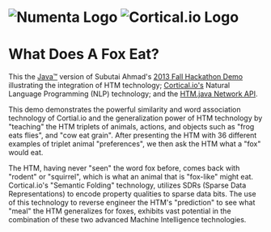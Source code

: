 # ![Numenta Logo](http://numenta.org/images/numenta-icon128.png) ![Cortical.io Logo](https://avatars0.githubusercontent.com/u/7721887?v=3&amp;s=200)
# What Does A Fox Eat?

This the [Java™](http://www.oracle.com/technetwork/java/javase/overview/java8-2100321.html) version of Subutai Ahmad's [2013 Fall Hackathon Demo](http://numenta.org/blog/2013/11/06/2013-fall-hackathon-outcome.html#fox) illustrating the 
integration of HTM technology; [Cortical.io's](http://www.cortical.io/technology.html) Natural Language Programming (NLP)
technology; and the [HTM.java Network API](http://numenta.org/blog/2015/06/08/htm-java-receives-new-network-api.html).

This demo demonstrates the powerful similarity and word association technology of
Cortial.io and the generalization power of HTM technology by "teaching" the HTM triplets
of animals, actions, and objects such as "frog eats flies", and "cow eat grain". After
presenting the HTM with 36 different examples of triplet animal "preferences", we then
ask the HTM what a "fox" would eat.

The HTM, having never "seen" the word fox before, comes back with "rodent" or "squirrel",
which is what an animal that is "fox-like" might eat. Cortical.io's "Semantic Folding" 
technology, utilizes SDRs (Sparse Data Representations) to encode property qualities to
sparse data bits. The use of this technology to reverse engineer the HTM's "prediction"
to see what "meal" the HTM generalizes for foxes, exhibits vast potential in the combination
of these two advanced Machine Intelligence technologies.
